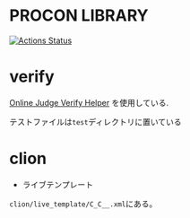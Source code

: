# PROCON LIBRARY

 [![Actions Status](https://github.com/habara-k/procon-library/workflows/verify/badge.svg)](https://github.com/habara-k/procon-library/actions)

# verify

[Online Judge Verify Helper](https://github.com/kmyk/online-judge-verify-helper) を使用している.

テストファイルは`test`ディレクトリに置いている

# clion
- ライブテンプレート

`clion/live_template/C_C__.xml`にある。

